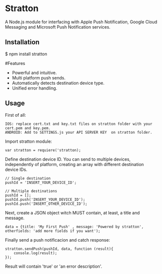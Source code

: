 Stratton
========

A Node.js module for interfacing with Apple Push Notification, Google Cloud Messaging and Microsoft Push Notification services.

## Installation 
$ npm install stratton

#Features
<ul>
<li>Powerful and intuitive.</li>
<li>Multi platform push sends.</li>
<li>Automatically detects destination device type.</li>
<li>Unified error handling.</li>
</ul>

## Usage 
First of all:
```
IOS: replace cert.txt and key.txt files on stratton folder with your cert.pem and key.pem. 
ANDROID: Add to SETTINGS.js your API SERVER KEY  on stratton folder.
```
Import stratton module:
```
var stratton = requiere('stratton);
```

Define destination device ID. You can send to multiple devices, independently of platform, creating an array with different destination device IDs.
```
// Single destination
pushId = 'INSERT_YOUR_DEVICE_ID';

// Multiple destinations
pushId = [];
pushId.push('INSERT_YOUR_DEVICE_ID');
pushId.push('INSERT_OTHER_DEVICE_ID');
```

Next, create a JSON object witch MUST contain, at least, a title and message. 
```
data = {title: 'My First Push' , message: 'Powered by stratton', otherfields: 'add more fields if you want');
```
Finally send a push notificacion and catch response:
```
stratton.sendPush(pushId, data, function (result){
	console.log(result);
});
```
Result will contain 'true' or 'an error description'.
